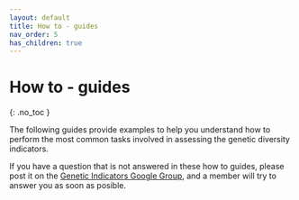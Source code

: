 ```yaml
---
layout: default
title: How to - guides 
nav_order: 5
has_children: true
---
```


# How to - guides 
{: .no_toc }

The following guides provide examples to help you understand how to perform the most common tasks involved in assessing the genetic diversity indicators.


If you have a question that is not answered in these how to guides, please post it on the [Genetic Indicators Google Group](https://groups.google.com/g/genetic-indicators-project), and a member will try to answer you as soon as posible.





